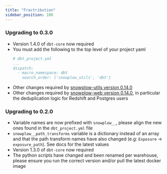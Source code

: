 ```yaml
---
title: "Fractribution"
sidebar_position: 106
---
```


### Upgrading to 0.3.0
- Version 1.4.0 of `dbt-core` now required
- You must add the following to the top level of your project yaml
    ```yml
    # dbt_project.yml
    ...
    dispatch:
      - macro_namespace: dbt
        search_order: ['snowplow_utils', 'dbt']
    ```
- Other changes required by [snowplow-utils version 0.14.0](/docs/modeling-your-data/modeling-your-data-with-dbt/migration-guides/utils/index.md#upgrading-to-0140)
- Other changes required by [snowplow-web version 0.14.0](/docs/modeling-your-data/modeling-your-data-with-dbt/migration-guides/web/index.md#upgrading-to-0140), in particular the deduplication logic for Redshift and Postgres users

### Upgrading to 0.2.0
- Variable names are now prefixed with `snowplow__`, please align the new ones found in the `dbt_project.yml` file
- `snowplow__path_transforms` variable is a dictionary instead of an array and that the path transform names have also changed (e.g: `Exposure` -> `exposure_path`). See docs for the latest values
- Version 1.3.0 of `dbt-core` now required
- The python scripts have changed and been renamed per warehouse, please ensure you run the correct version and/or pull the latest docker image
